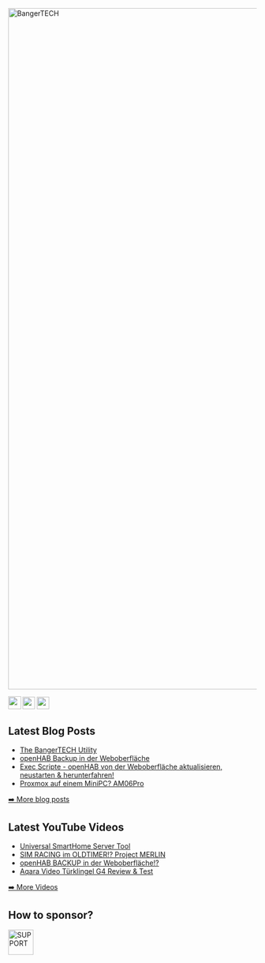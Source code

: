 <img width="1381" alt="BangerTECH" src="https://github.com/BangerTech/BangerTECH/assets/73241309/4796f90a-7c4a-4fbf-9bad-c91dd87b5e49">

<p> <a href="https://www.youtube.com/@BangerTECH"><img src="https://img.shields.io/badge/youtube-%2312100E.svg?&style=for-the-badge&logo=youtube&logoColor=white&labelColor=crimson&color=crimson" height=25.5></a> <a href="https://www.twitter.com/bangertech"><img src="https://img.shields.io/badge/twitter-%231DA1F2.svg?&style=for-the-badge&logo=twitter&logoColor=white" height=25></a> <a href="https://www.instagram.com/banger.tech"><img src="https://img.shields.io/badge/instagram-%23E4405F.svg?&style=for-the-badge&logo=instagram&logoColor=white&labelColor=purple&color=purple" height=25 ></a> </p>
<h2>Latest Blog Posts</h2>
  <ul>
    <li><a href=https://bangertech.de/the-bangertech-utility-smarthome-server-schnell-einfach-installiert/>The BangerTECH Utility</a></li><li><a href=https://bangertech.de/openhab-backup-in-der-webui-erstellen-herunterladen/>openHAB Backup in der Weboberfläche</a></li><li><a href=https://bangertech.de/exec-scripte-openhab-von-der-webui-aktualisieren-neustarten-herunterfahren/>Exec Scripte - openHAB von der Weboberfläche aktualisieren, neustarten & herunterfahren!</a></li><li><a href=https://bangertech.de/proxmox-auf-einem-mini-pc-nipogi-am06-pro-test/>Proxmox auf einem MiniPC? AM06Pro</a></li>
  </ul>
<p><a href="https://bangertech.de/">➡️ More blog posts</a></p>
<h2>Latest YouTube Videos</h2>
  <ul>
<li><a href=https://www.youtube.com/watch?v=BCKE2-z4v0g>Universal SmartHome Server Tool</a></li><li><a href=https://www.youtube.com/watch?v=-YE534KTDR0&t=1s>SIM RACING im OLDTIMER!? Project MERLIN</a></li><li><a href=https://www.youtube.com/watch?v=LgFpWV2kAtk&t=149s>openHAB BACKUP in der Weboberfläche!?</a></li><li><a href=https://www.youtube.com/watch?v=_yW4vmXIAio>Aqara Video Türklingel G4 Review & Test</a></li>
  </ul>
<p><a href="https://www.youtube.com/@bangertech">➡️ More Videos</a></p>
<h2>How to sponsor?</h2>
<a href="https://www.paypal.com/cgi-bin/webscr?cmd=_s-xclick&hosted_button_id=FD26FHKRWS3US" target="_blank"><img src="https://pics.paypal.com/00/s/N2EwMzk4NzUtOTQ4Yy00Yjc4LWIwYmUtMTA3MWExNWIzYzMz/file.PNG" alt="SUPPORT" height="51"></a>
<!--
**BangerTech/BangerTECH** is a ✨ _special_ ✨ repository because its `README.md` (this file) appears on your GitHub profile.

